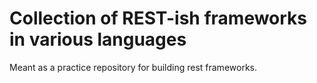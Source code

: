 # Collection of REST-ish frameworks in various languages

Meant as a practice repository for building rest frameworks.
